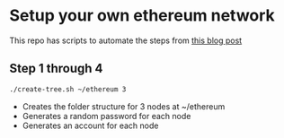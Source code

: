 # Setup your own ethereum network

This repo has scripts to automate the steps from [this blog post](https://medium.com/@pradeep_thomas/how-to-setup-your-own-private-ethereum-network-f80bc6aea088)


## Step 1 through 4


```bash
./create-tree.sh ~/ethereum 3
```

- Creates the folder structure for 3 nodes at ~/ethereum
- Generates a random password for each node
- Generates an account for each node
